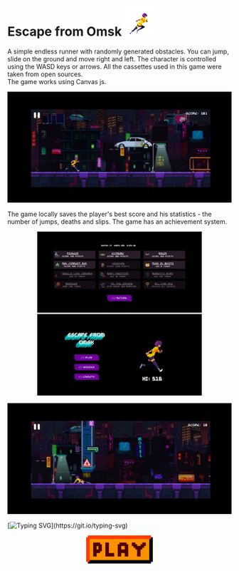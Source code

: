 
# Escape from Omsk ![Alt Text](./readmeStuff/1.gif)

A simple endless runner with randomly generated obstacles. You can jump, slide on the ground and move right and left. The character is controlled using the WASD keys or arrows. All the cassettes used in this game were taken from open sources.<br>
The game works using Canvas js.


<img src='./readmeStuff/2.jpg'>

The game locally saves the player's best score and his statistics - the number of jumps, deaths and slips. The game has an achievement system.


<p align='center' float="center">
  <img src="./readmeStuff/4.jpg" width="370" />
   <img src="./readmeStuff/1.jpg" width="370" />
</p>

<img src='./readmeStuff/3.jpg'>

<p align="center">

 [![Typing SVG](https://readme-typing-svg.herokuapp.com?font=Fira+Code&pause=1000&width=435&lines=Do+not+try+to+leave+Omsk.)](https://git.io/typing-svg)
</p>

<p align="center">
<a href='https://moxa-rumin.github.io/escape-from-omsk/'><img style ='width: 150px;' class='but' src='./readmeStuff/play.png'><a>
</p>

